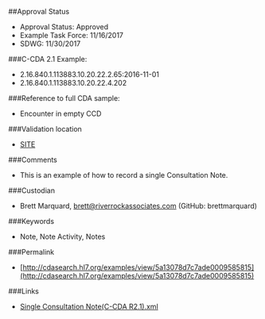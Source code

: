 ##Approval Status 

* Approval Status: Approved
* Example Task Force: 11/16/2017
* SDWG: 11/30/2017

###C-CDA 2.1 Example: 

* 2.16.840.1.113883.10.20.22.2.65:2016-11-01
* 2.16.840.1.113883.10.20.22.4.202

###Reference to full CDA sample:

* Encounter in empty CCD


###Validation location

* [SITE](https://sitenv.org/sandbox-ccda/ccda-validator)


###Comments

* This is an example of how to record a single Consultation Note.

###Custodian

* Brett Marquard, brett@riverrockassociates.com (GitHub: brettmarquard)

###Keywords

* Note, Note Activity, Notes


###Permalink 

* [http://cdasearch.hl7.org/examples/view/5a13078d7c7ade0009585815](http://cdasearch.hl7.org/examples/view/5a13078d7c7ade0009585815)

###Links 

* [Single Consultation Note(C-CDA R2.1).xml](https://github.com/HL7/C-CDA-Examples/tree/master/Notes/Single%20Consultation%20Note/Single%20Consultation%20Note%28C-CDA%20R2.1%29.xml)
